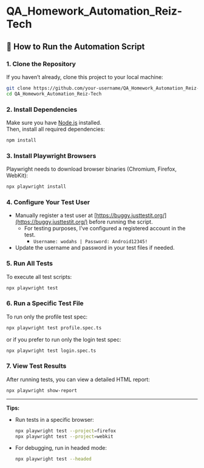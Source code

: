 # QA_Homework_Automation_Reiz-Tech

## 🚀 How to Run the Automation Script

### 1. Clone the Repository
If you haven’t already, clone this project to your local machine:
```sh
git clone https://github.com/your-username/QA_Homework_Automation_Reiz-Tech.git
cd QA_Homework_Automation_Reiz-Tech
```

### 2. Install Dependencies
Make sure you have [Node.js](https://nodejs.org/) installed.  
Then, install all required dependencies:
```sh
npm install
```

### 3. Install Playwright Browsers
Playwright needs to download browser binaries (Chromium, Firefox, WebKit):
```sh
npx playwright install
```

### 4. Configure Your Test User
- Manually register a test user at [https://buggy.justtestit.org/](https://buggy.justtestit.org/) before running the script.
  - For testing purposes, I've configured a registered account in the test.
    - ```Username: wodahs | Password: Android12345!```
- Update the username and password in your test files if needed.

### 5. Run All Tests
To execute all test scripts:
```sh
npx playwright test
```

### 6. Run a Specific Test File
To run only the profile test spec:
```sh
npx playwright test profile.spec.ts
```
or if you prefer to run only the login test spec:
```sh
npx playwright test login.spec.ts
```

### 7. View Test Results
After running tests, you can view a detailed HTML report:
```sh
npx playwright show-report
```

---

**Tips:**
- Run tests in a specific browser:
  ```sh
  npx playwright test --project=firefox
  npx playwright test --project=webkit
  ```
- For debugging, run in headed mode:
  ```sh
  npx playwright test --headed
  ```